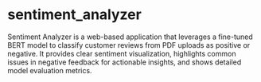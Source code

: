# sentiment_analyzer
Sentiment Analyzer is a web-based application that leverages a fine-tuned BERT model to classify customer reviews from PDF uploads as positive or negative. It provides clear sentiment visualization, highlights common issues in negative feedback for actionable insights, and shows detailed model evaluation metrics.
